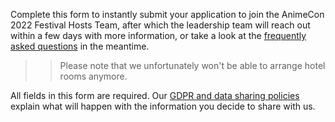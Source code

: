 Complete this form to instantly submit your application to join the AnimeCon 2022 Festival Hosts
Team, after which the leadership team will reach out within a few days with more information, or
take a look at the [frequently asked questions](faq.html) in the meantime.

>> Please note that we unfortunately won't be able to arrange hotel rooms anymore.

All fields in this form are required. Our [GDPR and data sharing policies](gdpr.html) explain what
will happen with the information you decide to share with us.

